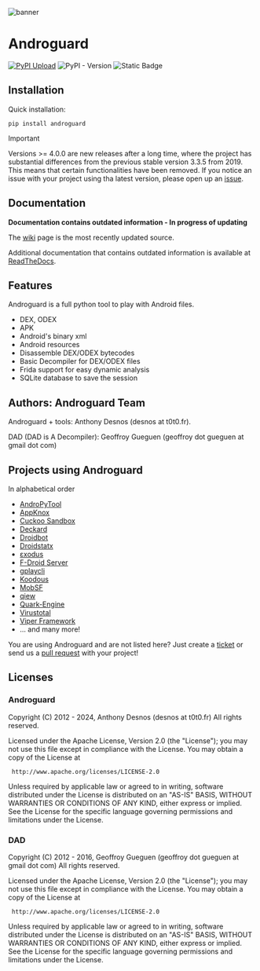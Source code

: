 ![banner](https://raw.githubusercontent.com/androguard/androguard/master/assets/web/androguardwithname.jpg)

# Androguard

[![PyPI Upload](https://github.com/androguard/androguard/actions/workflows/pythonpublish.yml/badge.svg)](https://github.com/androguard/androguard/actions/workflows/pythonpublish.yml)
![PyPI - Version](https://img.shields.io/pypi/v/androguard)
![Static Badge](https://img.shields.io/badge/Documentation-InProgress-red)


## Installation
Quick installation:
~~~~
pip install androguard
~~~~

> [!IMPORTANT]
> Versions >= 4.0.0 are new releases after a long time, where the project has substantial differences from the previous stable version 3.3.5 from 2019. This means that certain functionalities have been removed. If you notice an issue with your project using tha latest version, please open up an [issue](https://github.com/androguard/androguard/issues).

## Documentation
**Documentation contains outdated information - In progress of updating**

The [wiki](https://github.com/androguard/androguard/wiki) page is the most recently updated source.

Additional documentation that contains outdated information is available at [ReadTheDocs](http://androguard.readthedocs.io/en/latest/).


## Features

Androguard is a full python tool to play with Android files.

* DEX, ODEX
* APK
* Android's binary xml
* Android resources
* Disassemble DEX/ODEX bytecodes
* Basic Decompiler for DEX/ODEX files
* Frida support for easy dynamic analysis
* SQLite database to save the session

## Authors: Androguard Team

Androguard + tools: Anthony Desnos (desnos at t0t0.fr).

DAD (DAD is A Decompiler): Geoffroy Gueguen (geoffroy dot gueguen at gmail dot com)

## Projects using Androguard
In alphabetical order

* [AndroPyTool](https://github.com/alexMyG/AndroPyTool)
* [AppKnox](http://appknox.com)
* [Cuckoo Sandbox](https://cuckoosandbox.org)
* [Deckard](https://github.com/hrkfdn/deckard)
* [Droidbot](https://github.com/honeynet/droidbot)
* [Droidstatx](https://github.com/integrity-sa/droidstatx)
* [εxodus](https://github.com/Exodus-Privacy/exodus)
* [F-Droid Server](https://gitlab.com/fdroid/fdroidserver)
* [gplaycli](https://github.com/matlink/gplaycli)
* [Koodous](https://koodous.com)
* [MobSF](https://github.com/MobSF/Mobile-Security-Framework-MobSF)
* [qiew](https://github.com/mtivadar/qiew)
* [Quark-Engine](https://github.com/quark-engine/quark-engine)
* [Virustotal](https://virustotal.readme.io/reference/androguard)
* [Viper Framework](https://github.com/viper-framework/viper)
* ... and many more!

You are using Androguard and are not listed here? Just create a [ticket](https://github.com/androguard/androguard/issues) or send us a [pull request](https://github.com/androguard/androguard/pulls) with your project!

## Licenses

### Androguard

Copyright (C) 2012 - 2024, Anthony Desnos (desnos at t0t0.fr)
All rights reserved.

Licensed under the Apache License, Version 2.0 (the "License");
you may not use this file except in compliance with the License.
You may obtain a copy of the License at

     http://www.apache.org/licenses/LICENSE-2.0

Unless required by applicable law or agreed to in writing, software
distributed under the License is distributed on an "AS-IS" BASIS,
WITHOUT WARRANTIES OR CONDITIONS OF ANY KIND, either express or implied.
See the License for the specific language governing permissions and
limitations under the License.

### DAD

Copyright (C) 2012 - 2016, Geoffroy Gueguen (geoffroy dot gueguen at gmail dot com)
All rights reserved.

Licensed under the Apache License, Version 2.0 (the "License");
you may not use this file except in compliance with the License.
You may obtain a copy of the License at

     http://www.apache.org/licenses/LICENSE-2.0

Unless required by applicable law or agreed to in writing, software
distributed under the License is distributed on an "AS-IS" BASIS,
WITHOUT WARRANTIES OR CONDITIONS OF ANY KIND, either express or implied.
See the License for the specific language governing permissions and
limitations under the License.
